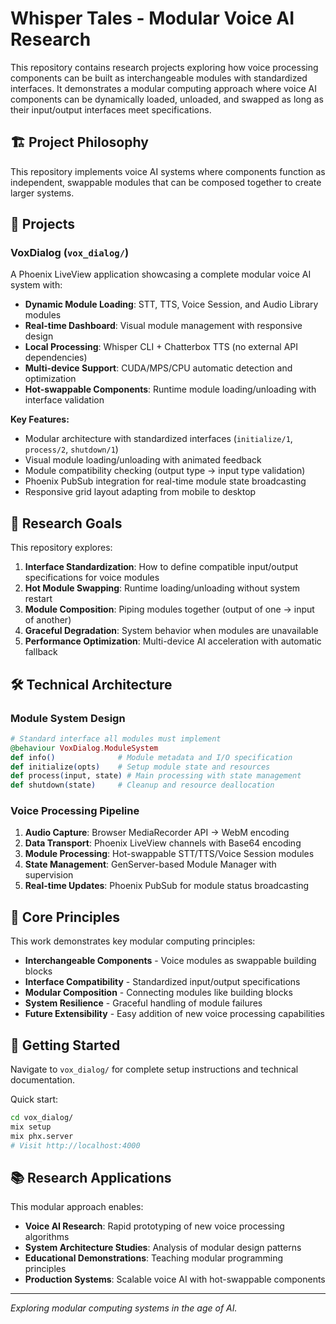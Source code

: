 # Whisper Tales - Modular Voice AI Research

This repository contains research projects exploring how voice processing components can be built as interchangeable modules with standardized interfaces. It demonstrates a modular computing approach where voice AI components can be dynamically loaded, unloaded, and swapped as long as their input/output interfaces meet specifications.

## 🏗️ Project Philosophy

This repository implements voice AI systems where components function as independent, swappable modules that can be composed together to create larger systems.

## 📁 Projects

### VoxDialog (`vox_dialog/`)
A Phoenix LiveView application showcasing a complete modular voice AI system with:

- **Dynamic Module Loading**: STT, TTS, Voice Session, and Audio Library modules
- **Real-time Dashboard**: Visual module management with responsive design
- **Local Processing**: Whisper CLI + Chatterbox TTS (no external API dependencies)
- **Multi-device Support**: CUDA/MPS/CPU automatic detection and optimization
- **Hot-swappable Components**: Runtime module loading/unloading with interface validation

**Key Features:**
- Modular architecture with standardized interfaces (`initialize/1`, `process/2`, `shutdown/1`)
- Visual module loading/unloading with animated feedback
- Module compatibility checking (output type → input type validation)
- Phoenix PubSub integration for real-time module state broadcasting
- Responsive grid layout adapting from mobile to desktop

## 🎯 Research Goals

This repository explores:

1. **Interface Standardization**: How to define compatible input/output specifications for voice modules
2. **Hot Module Swapping**: Runtime loading/unloading without system restart
3. **Module Composition**: Piping modules together (output of one → input of another)
4. **Graceful Degradation**: System behavior when modules are unavailable
5. **Performance Optimization**: Multi-device AI acceleration with automatic fallback

## 🛠️ Technical Architecture

### Module System Design
```elixir
# Standard interface all modules must implement
@behaviour VoxDialog.ModuleSystem
def info()              # Module metadata and I/O specification
def initialize(opts)    # Setup module state and resources
def process(input, state) # Main processing with state management
def shutdown(state)     # Cleanup and resource deallocation
```

### Voice Processing Pipeline
1. **Audio Capture**: Browser MediaRecorder API → WebM encoding
2. **Data Transport**: Phoenix LiveView channels with Base64 encoding
3. **Module Processing**: Hot-swappable STT/TTS/Voice Session modules
4. **State Management**: GenServer-based Module Manager with supervision
5. **Real-time Updates**: Phoenix PubSub for module status broadcasting

## 🌟 Core Principles

This work demonstrates key modular computing principles:

- **Interchangeable Components** - Voice modules as swappable building blocks
- **Interface Compatibility** - Standardized input/output specifications
- **Modular Composition** - Connecting modules like building blocks
- **System Resilience** - Graceful handling of module failures
- **Future Extensibility** - Easy addition of new voice processing capabilities

## 🚀 Getting Started

Navigate to `vox_dialog/` for complete setup instructions and technical documentation.

Quick start:
```bash
cd vox_dialog/
mix setup
mix phx.server
# Visit http://localhost:4000
```

## 📚 Research Applications

This modular approach enables:
- **Voice AI Research**: Rapid prototyping of new voice processing algorithms
- **System Architecture Studies**: Analysis of modular design patterns
- **Educational Demonstrations**: Teaching modular programming principles
- **Production Systems**: Scalable voice AI with hot-swappable components

---

*Exploring modular computing systems in the age of AI.*
